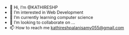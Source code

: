 - 👋 Hi, I’m @KATHIRESHP
- 👀 I’m interested in Web Development
- 🌱 I’m currently learning computer science
- 💞️ I’m looking to collaborate on ...
- 📫 How to reach me kathireshpalanisamy055@gmail.com

